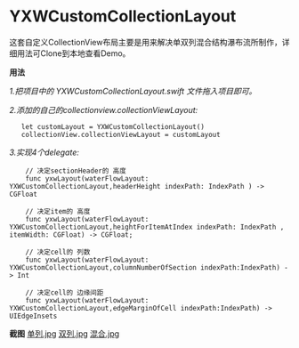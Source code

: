 # YXWCustomCollectionLayout

这套自定义CollectionView布局主要是用来解决单双列混合结构瀑布流所制作，详细用法可Clone到本地查看Demo。

**用法**

_1.把项目中的 YXWCustomCollectionLayout.swift 文件拖入项目即可。_

_2.添加的自己的collectionview.collectionViewLayout:_

	   let customLayout = YXWCustomCollectionLayout()
	   collectionView.collectionViewLayout = customLayout 
 
_3.实现4个delegate:_

	    // 决定sectionHeader的 高度
	    func yxwLayout(waterFlowLayout: YXWCustomCollectionLayout,headerHeight indexPath: IndexPath ) -> CGFloat
	
	    // 决定item的 高度
	    func yxwLayout(waterFlowLayout: YXWCustomCollectionLayout,heightForItemAtIndex indexPath: IndexPath , itemWidth: CGFloat) -> CGFloat;
	
	    // 决定cell的 列数
	    func yxwLayout(waterFlowLayout: YXWCustomCollectionLayout,columnNumberOfSection indexPath:IndexPath) -> Int
	
	    // 决定cell的 边缘间距
	    func yxwLayout(waterFlowLayout: YXWCustomCollectionLayout,edgeMarginOfCell indexPath:IndexPath) -> UIEdgeInsets


**截图**
[单列.jpg][1]
[双列.jpg][2]
[混合.jpg][3]

[1]:	https://github.com/xiaowinner/YXWCustomCollectionLayout/blob/master/YXWCustomCollectionLayout/YXWCustomCollectionLayout/1511424211305.jpg
[2]:	https://raw.githubusercontent.com/xiaowinner/YXWCustomCollectionLayout/master/YXWCustomCollectionLayout/1511424228708.jpg "1511424228708.jpg"
[3]:	https://raw.githubusercontent.com/xiaowinner/YXWCustomCollectionLayout/master/YXWCustomCollectionLayout/1511424246479.jpg "1511424246479.jpg"
